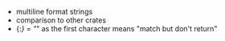 - multiline format strings
- comparison to other crates
- {:*} = "*" as the first character means "match but don't return"

